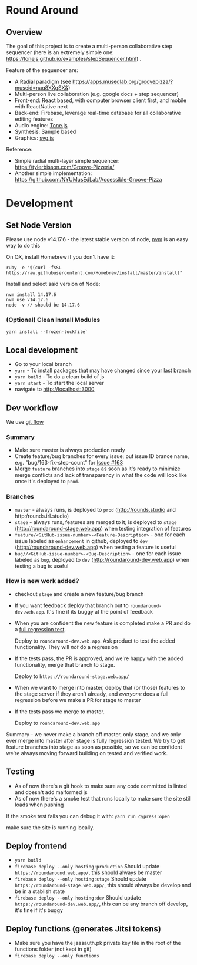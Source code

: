 
# Round Around

## Overview
The goal of this project is to create a multi-person collaborative step sequencer (here is an extremely simple one: https://tonejs.github.io/examples/stepSequencer.html) .

Feature of the sequencer are:
- A Radial paradigm (see https://apps.musedlab.org/groovepizza/?museid=naq8XXgSX&)
- Multi-person live collaboration (e.g. google docs + step sequencer)
- Front-end: React based, with computer browser client first, and mobile with ReactNative next
- Back-end: Firebase, leverage real-time database for all collaborative editing features
- Audio engine: [Tone.js](https://tonejs.github.io/#:~:text=js-,Tone.,of%20the%20Web%20Audio%20API.)
- Synthesis: Sample based
- Graphics: [svg.js](https://svgjs.com/docs/3.0/)

Reference:
- Simple radial multi-layer simple sequencer: https://tylerbisson.com/Groove-Pizzeria/
- Another simple implementation: https://github.com/NYUMusEdLab/Accessible-Groove-Pizza


# Development

## Set Node Version
Please use node v14.17.6 - the latest stable version of node, [nvm](https://tecadmin.net/install-nvm-macos-with-homebrew/) is an easy way to do this

On OX, install Homebrew if you don't have it:
```
ruby -e "$(curl -fsSL https://raw.githubusercontent.com/Homebrew/install/master/install)"
```

Install and select said version of Node:
```
nvm install 14.17.6
nvm use v14.17.6
node -v // should be 14.17.6
```

### (Optional) Clean Install Modules
```
yarn install --frozen-lockfile`
```

## Local development
- Go to your local branch
- `yarn` - To install packages that may have changed since your last branch
- `yarn build` - To do a clean build of js
- `yarn start` - To start the local server
- navigate to [http://localhost:3000](http://localhost:3000)

## Dev workflow
We use [git flow](https://www.atlassian.com/git/tutorials/comparing-workflows/gitflow-workflow#:~:text=The%20overall%20flow%20of%20Gitflow,branch%20is%20created%20from%20main&text=When%20a%20feature%20is%20complete%20it%20is%20merged%20into%20the,branch%20is%20created%20from%20main)

### Summary
- Make sure master is always production ready
- Create feature/bug branches for every issue; put issue ID brance name, e.g. "bug/163-fix-step-count" for [Issue #163](https://github.com/irllabs/roundaround/issues/163) 
- Merge `feature` branches into `stage` as soon as it's ready to minimize merge conflicts and lack of transparency in what the code will look like once it's deployed to `prod`.

### Branches

- `master` - always runs, is deployed to `prod` (http://rounds.studio and http:/rounds.irl.studio)
- `stage` - always runs, features are merged to it; is deployed to `stage` (http://roundaround-stage.web.app) when testing integration of features
- `feature/<GitHub-issue-number>-<Feature-Description>` - one for each issue labeled as `enhancement` in github, deployed to `dev` (http://roundaround-dev.web.app) when testing a feature is useful
- `bug//<GitHub-issue-number>-<Bug-Description>` - one for each issue labeled as `bug`, deployed to `dev` (http://roundaround-dev.web.app) when testing a bug is useful

### How is new work added?
- checkout `stage` and create a new feature/bug branch
- If you want feedback deploy that branch out to `roundaround-dev.web.app`. It's fine if its buggy at the point of feedback
- When you are confident the new feature is completed make a PR and do a [full regression test](https://docs.google.com/spreadsheets/d/1fn3mY7sy1YfqoeCXUstYxEqKOidWj6KFN_negDrXKeQ/edit#gid=116044031). 

    Deploy to `roundaround-dev.web.app`. Ask product to test the added functionality. They will _not_ do a regression
- If the tests pass, the PR is approved, and we're happy with the added functionality, merge that branch to stage. 

    Deploy to `https://roundaround-stage.web.app/`
- When we want to merge into master, deploy that (or those) features to the stage server if they aren't already, and _everyone_ does a full regression before we make a PR for stage to master
- If the tests pass we merge to master. 

    Deploy to `roundaround-dev.web.app`

Summary - we never make a branch off master, only stage, and we only ever merge into master after stage is fully regression tested. We try to get feature branches into stage as soon as possible, so we can be confident we're always moving forward building on tested and verified work.


## Testing
- As of now there's a git hook to make sure any code committed is linted and doesn't add malformed js
- As of now there's a smoke test that runs locally to make sure the site still loads when pushing

If the smoke test fails you can debug it with:
`yarn run cypress:open`

make sure the site is running locally.

## Deploy frontend
-  `yarn build`
-  `firebase deploy --only hosting:production`
    Should update `https://roundaround.web.app/`, this should always be master
-  `firebase deploy --only hosting:stage`
    Should update `https://roundaround-stage.web.app/`, this should always be develop and be in a stablish state
-  `firebase deploy --only hosting:dev`
    Should update `https://roundaround-dev.web.app/`, this can be any branch off develop, it's fine if it's buggy
    
## Deploy functions (generates Jitsi tokens)
- Make sure you have the jaasauth.pk private key file in the root of the functions folder (not kept in git)
- `firebase deploy --only functions`
